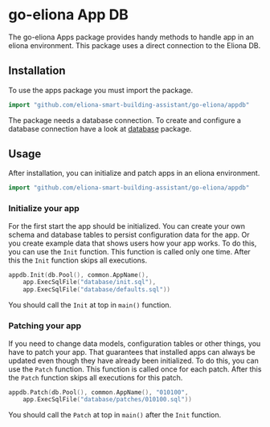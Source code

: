 # go-eliona App DB 
The go-eliona Apps package provides handy methods to handle app in an eliona environment. This package
uses a direct connection to the Eliona DB.

## Installation
To use the apps package you must import the package.

```go
import "github.com/eliona-smart-building-assistant/go-eliona/appdb"
```

The package needs a database connection. To create and configure a database connection
have a look at [database](../db) package.

## Usage

After installation, you can initialize and patch apps in an eliona environment. 

```go
import "github.com/eliona-smart-building-assistant/go-eliona/appdb"
```

### Initialize your app

For the first start the app should be initialized. You can create your own schema and database tables to
persist configuration data for the app. Or you create example data that shows users how your app works.
To do this, you can use the `Init` function. This function is called only one time. After this the `Init` function skips all executions.

```go
appdb.Init(db.Pool(), common.AppName(),
    app.ExecSqlFile("database/init.sql"),
    app.ExecSqlFile("database/defaults.sql"))
```

You should call the `Init` at top in `main()` function.

### Patching your app

If you need to change data models, configuration tables or other things, you have to patch your app. That guarantees that installed apps can always be updated even though they have already been initialized. To do this, you can use the `Patch` function. This function is called once for each patch. After this the `Patch` function skips all executions for this patch.

```go
appdb.Patch(db.Pool(), common.AppName(), "010100",
    app.ExecSqlFile("database/patches/010100.sql"))
```

You should call the `Patch` at top in `main()` after the `Init` function.